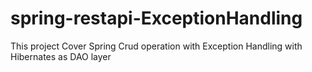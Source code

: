 # spring-restapi-ExceptionHandling
This project Cover Spring Crud operation with Exception Handling with Hibernates as DAO layer 
